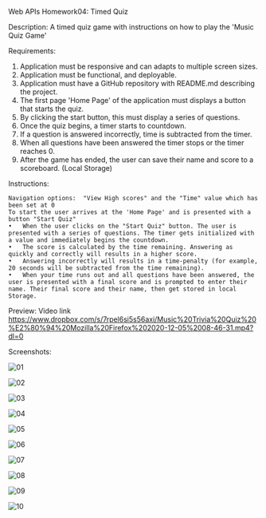 Web APIs Homework04: Timed Quiz

Description: A timed quiz game with instructions on how to play the 'Music Quiz Game'

Requirements:
1.	Application must be responsive and can adapts to multiple screen sizes.
2.	Application must be functional, and deployable.
3.	Application must have a GitHub repository with README.md describing the project.
4.	The first page 'Home Page' of the application must displays a button that starts the quiz.
5.	By clicking the start button, this must display a series of questions.
6.	Once the quiz begins, a timer starts to countdown.
7.	If a question is answered incorrectly, time is subtracted from the timer.
8.	When all questions have been answered the timer stops or the timer reaches 0.
9.	After the game has ended, the user can save their name and score to a scoreboard. (Local Storage)

Instructions:
```
Navigation options:  "View High scores" and the "Time" value which has been set at 0
To start the user arrives at the 'Home Page' and is presented with a button "Start Quiz" 
•	When the user clicks on the "Start Quiz" button. The user is presented with a series of questions. The timer gets initialized with a value and immediately begins the countdown.
•	The score is calculated by the time remaining. Answering as quickly and correctly will results in a higher score. 
•	Answering incorrectly will results in a time-penalty (for example, 20 seconds will be subtracted from the time remaining).
•	When your time runs out and all questions have been answered, the user is presented with a final score and is prompted to enter their name. Their final score and their name, then get stored in local Storage.
```

Preview: Video link
https://www.dropbox.com/s/7rpel6si5s56axi/Music%20Trivia%20Quiz%20%E2%80%94%20Mozilla%20Firefox%202020-12-05%2008-46-31.mp4?dl=0

Screenshots:

![01](https://user-images.githubusercontent.com/19741669/100997404-2d385d80-3595-11eb-8f9d-0dbaaca3edd6.PNG)

![02](https://user-images.githubusercontent.com/19741669/100997414-31647b00-3595-11eb-932c-5e4391727a81.PNG)

![03](https://user-images.githubusercontent.com/19741669/100997423-33c6d500-3595-11eb-9c60-3bc843d001d7.PNG)

![04](https://user-images.githubusercontent.com/19741669/100997432-36c1c580-3595-11eb-80d0-4cbfe68a467c.PNG)

![05](https://user-images.githubusercontent.com/19741669/100997437-388b8900-3595-11eb-8dd2-fafef6e1c79c.PNG)

![06](https://user-images.githubusercontent.com/19741669/100997442-3b867980-3595-11eb-9d2b-825713bc0299.PNG)

![07](https://user-images.githubusercontent.com/19741669/100997457-3de8d380-3595-11eb-8e86-2eda10e63653.PNG)

![08](https://user-images.githubusercontent.com/19741669/100997462-404b2d80-3595-11eb-9e03-7608eaae5766.PNG)

![09](https://user-images.githubusercontent.com/19741669/100997473-42ad8780-3595-11eb-8f17-9dc8bf86b07d.PNG)

![10](https://user-images.githubusercontent.com/19741669/100997483-45a87800-3595-11eb-8d05-cb62e868e8d4.PNG)

